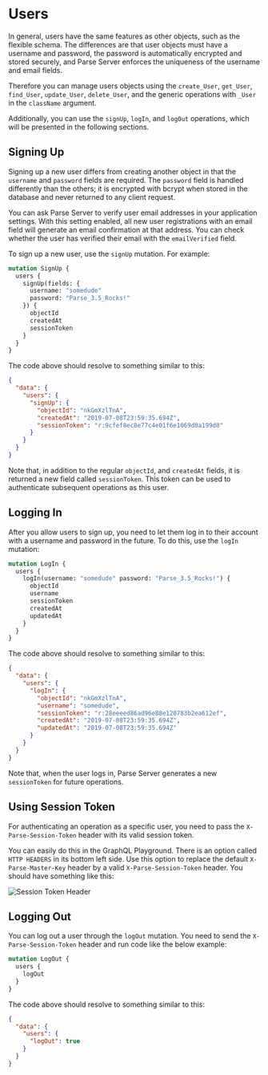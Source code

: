 # Users

In general, users have the same features as other objects, such as the flexible schema. The differences are that user objects must have a username and password, the password is automatically encrypted and stored securely, and Parse Server enforces the uniqueness of the username and email fields.

Therefore you can manage users objects using the `create_User`, `get_User`, `find_User`, `update_User`, `delete_User`, and the generic operations with `_User` in the `className` argument.

Additionally, you can use the `signUp`, `logIn`, and `logOut` operations, which will be presented in the following sections.

## Signing Up

Signing up a new user differs from creating another object in that the `username` and `password` fields are required. The `password` field is handled differently than the others; it is encrypted with bcrypt when stored in the database and never returned to any client request.

You can ask Parse Server to verify user email addresses in your application settings. With this setting enabled, all new user registrations with an email field will generate an email confirmation at that address. You can check whether the user has verified their email with the `emailVerified` field.

To sign up a new user, use the `signUp` mutation. For example:

```graphql
mutation SignUp {
  users {
    signUp(fields: {
      username: "somedude"
      password: "Parse_3.5_Rocks!"
    }) {
      objectId
      createdAt
      sessionToken
    }
  }
}
```

The code above should resolve to something similar to this:

```json
{
  "data": {
    "users": {
      "signUp": {
        "objectId": "nkGmXzlTnA",
        "createdAt": "2019-07-08T23:59:35.694Z",
        "sessionToken": "r:9cfef8ec8e77c4e01f6e1069d0a199d8"
      }
    }
  }
}
```

Note that, in addition to the regular `objectId`, and `createdAt` fields, it is returned a new field called `sessionToken`. This token can be used to authenticate subsequent operations as this user.

## Logging In

After you allow users to sign up, you need to let them log in to their account with a username and password in the future. To do this, use the `logIn` mutation:

```graphql
mutation LogIn {
  users {
    logIn(username: "somedude" password: "Parse_3.5_Rocks!") {
      objectId
      username
      sessionToken
      createdAt
      updatedAt
    }
  }
}
```

The code above should resolve to something similar to this:

```json
{
  "data": {
    "users": {
      "logIn": {
        "objectId": "nkGmXzlTnA",
        "username": "somedude",
        "sessionToken": "r:28eeeed86ad96e88e120783b2ea612ef",
        "createdAt": "2019-07-08T23:59:35.694Z",
        "updatedAt": "2019-07-08T23:59:35.694Z"
      }
    }
  }
}
```

Note that, when the user logs in, Parse Server generates a new `sessionToken` for future operations.

## Using Session Token

For authenticating an operation as a specific user, you need to pass the `X-Parse-Session-Token` header with its valid session token.

You can easily do this in the GraphQL Playground. There is an option called `HTTP HEADERS` in its bottom left side. Use this option to replace the default `X-Parse-Master-Key` header by a valid `X-Parse-Session-Token` header. You should have something like this:

<img alt="Session Token Header" data-echo="{{ '/assets/images/graphql/session-token.png' | prepend: site.baseurl }}"/>

## Logging Out

You can log out a user through the `logOut` mutation. You need to send the `X-Parse-Session-Token` header and run code like the below example:

```graphql
mutation LogOut {
  users {
    logOut
  }
}
```

The code above should resolve to something similar to this:

```json
{
  "data": {
    "users": {
      "logOut": true
    }
  }
}
```